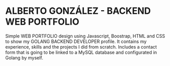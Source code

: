 # ALBERTO GONZÁLEZ - BACKEND WEB PORTFOLIO

Simple WEB PORTFOLIO design using Javascript, Boostrap, HTML and CSS to show my GOLANG BACKEND DEVELOPER profile. It contains my experience, skills and the projects I did from scratch.  Includes a contact form that is going to be linked to a MySQL database and configurated in Golang by myself.
